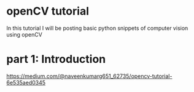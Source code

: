 # openCV tutorial

In this tutorial I will be posting basic python snippets of computer vision using openCV

# part 1: Introduction

https://medium.com/@naveenkumarg651_62735/opencv-tutorial-6e535aed0345
